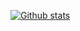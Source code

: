 [![Github stats](https://github-readme-stats.vercel.app/api?username=Vecnavium&theme=dark&count_private=true&include_all_commits=true)](#)
